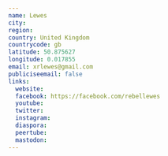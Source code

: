 ```yaml
---
name: Lewes
city:
region:
country: United Kingdom
countrycode: gb
latitude: 50.875627
longitude: 0.017855
email: xrlewes@gmail.com
publiciseemail: false
links:
  website:
  facebook: https://facebook.com/rebellewes
  youtube:
  twitter:
  instagram:
  diaspora:
  peertube:
  mastodon:
---
```


